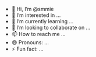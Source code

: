 - 👋 Hi, I’m @smmie
- 👀 I’m interested in ...
- 🌱 I’m currently learning ...
- 💞️ I’m looking to collaborate on ...
- 📫 How to reach me ...
- 😄 Pronouns: ...
- ⚡ Fun fact: ...

<!---
smmie/smmie is a ✨ special ✨ repository because its `README.md` (this file) appears on your GitHub profile.
You can click the Preview link to take a look at your changes.
--->
